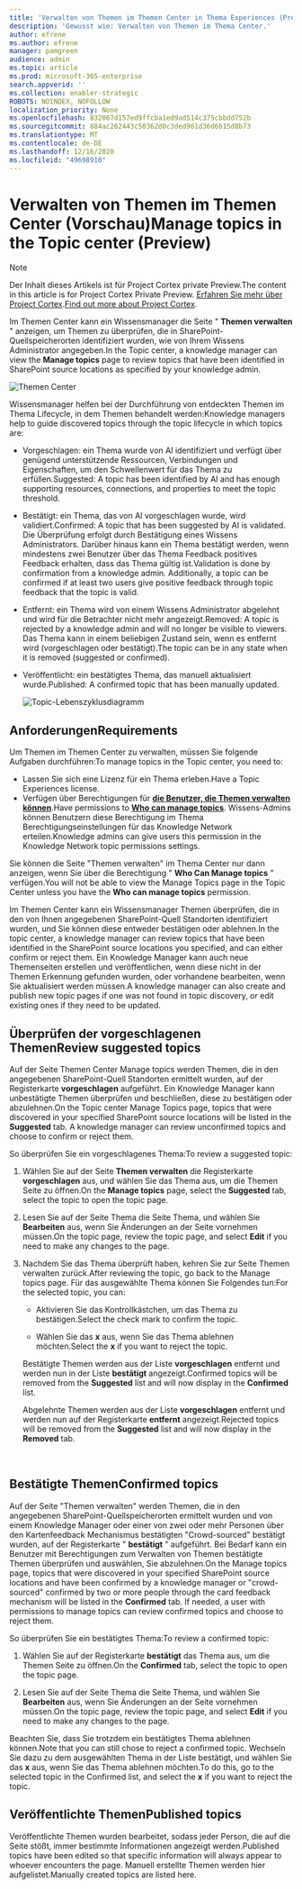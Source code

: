```yaml
---
title: 'Verwalten von Themen im Themen Center in Thema Experiences (Preview) '
description: 'Gewusst wie: Verwalten von Themen im Thema Center.'
author: efrene
ms.author: efrene
manager: pamgreen
audience: admin
ms.topic: article
ms.prod: microsoft-365-enterprise
search.appverid: ''
ms.collection: enabler-strategic
ROBOTS: NOINDEX, NOFOLLOW
localization_priority: None
ms.openlocfilehash: 832067d157ed9ffcba1ed9ad514c375cbbdd752b
ms.sourcegitcommit: 884ac262443c50362d0c3ded961d36d6b15d8b73
ms.translationtype: MT
ms.contentlocale: de-DE
ms.lasthandoff: 12/16/2020
ms.locfileid: "49698910"
---
```

# <a name="manage-topics-in-the-topic-center-preview"></a><span data-ttu-id="201ce-103">Verwalten von Themen im Themen Center (Vorschau)</span><span class="sxs-lookup"><span data-stu-id="201ce-103">Manage topics in the Topic center (Preview)</span></span>

> [!Note] 
> <span data-ttu-id="201ce-104">Der Inhalt dieses Artikels ist für Project Cortex private Preview.</span><span class="sxs-lookup"><span data-stu-id="201ce-104">The content in this article is for Project Cortex Private Preview.</span></span> <span data-ttu-id="201ce-105">[Erfahren Sie mehr über Project Cortex](https://aka.ms/projectcortex).</span><span class="sxs-lookup"><span data-stu-id="201ce-105">[Find out more about Project Cortex](https://aka.ms/projectcortex).</span></span>

<span data-ttu-id="201ce-106">Im Themen Center kann ein Wissensmanager die Seite " **Themen verwalten** " anzeigen, um Themen zu überprüfen, die in SharePoint-Quellspeicherorten identifiziert wurden, wie von Ihrem Wissens Administrator angegeben.</span><span class="sxs-lookup"><span data-stu-id="201ce-106">In the Topic center, a knowledge manager can view the **Manage topics** page to review topics that have been identified in SharePoint source locations as specified by your knowledge admin.</span></span>  

   ![Themen Center](../media/knowledge-management/topic-center.png) </br> 



<span data-ttu-id="201ce-108">Wissensmanager helfen bei der Durchführung von entdeckten Themen im Thema Lifecycle, in dem Themen behandelt werden:</span><span class="sxs-lookup"><span data-stu-id="201ce-108">Knowledge managers help to guide discovered topics through the topic lifecycle in which topics are:</span></span>

- <span data-ttu-id="201ce-109">Vorgeschlagen: ein Thema wurde von AI identifiziert und verfügt über genügend unterstützende Ressourcen, Verbindungen und Eigenschaften, um den Schwellenwert für das Thema zu erfüllen.</span><span class="sxs-lookup"><span data-stu-id="201ce-109">Suggested: A topic has been identified by AI and has enough supporting resources, connections, and properties to meet the topic threshold.</span></span>
- <span data-ttu-id="201ce-110">Bestätigt: ein Thema, das von AI vorgeschlagen wurde, wird validiert.</span><span class="sxs-lookup"><span data-stu-id="201ce-110">Confirmed: A topic that has been suggested by AI is validated.</span></span> <span data-ttu-id="201ce-111">Die Überprüfung erfolgt durch Bestätigung eines Wissens Administrators. Darüber hinaus kann ein Thema bestätigt werden, wenn mindestens zwei Benutzer über das Thema Feedback positives Feedback erhalten, dass das Thema gültig ist.</span><span class="sxs-lookup"><span data-stu-id="201ce-111">Validation is done by confirmation from a knowledge admin. Additionally, a topic can be confirmed if at least two users give positive feedback through topic feedback that the topic is valid.</span></span>
- <span data-ttu-id="201ce-112">Entfernt: ein Thema wird von einem Wissens Administrator abgelehnt und wird für die Betrachter nicht mehr angezeigt.</span><span class="sxs-lookup"><span data-stu-id="201ce-112">Removed: A topic is rejected by a knowledge admin and will no longer be visible to viewers.</span></span> <span data-ttu-id="201ce-113">Das Thema kann in einem beliebigen Zustand sein, wenn es entfernt wird (vorgeschlagen oder bestätigt).</span><span class="sxs-lookup"><span data-stu-id="201ce-113">The topic can be in any state when it is removed (suggested or confirmed).</span></span> 
- <span data-ttu-id="201ce-114">Veröffentlicht: ein bestätigtes Thema, das manuell aktualisiert wurde.</span><span class="sxs-lookup"><span data-stu-id="201ce-114">Published: A confirmed topic that has been manually updated.</span></span>

   ![Topic-Lebenszyklusdiagramm](../media/knowledge-management/topic-lifecycle.png) </br> 

## <a name="requirements"></a><span data-ttu-id="201ce-116">Anforderungen</span><span class="sxs-lookup"><span data-stu-id="201ce-116">Requirements</span></span>

<span data-ttu-id="201ce-117">Um Themen im Themen Center zu verwalten, müssen Sie folgende Aufgaben durchführen:</span><span class="sxs-lookup"><span data-stu-id="201ce-117">To manage topics in the Topic center, you need to:</span></span>
- <span data-ttu-id="201ce-118">Lassen Sie sich eine Lizenz für ein Thema erleben.</span><span class="sxs-lookup"><span data-stu-id="201ce-118">Have a Topic Experiences license.</span></span>
- <span data-ttu-id="201ce-119">Verfügen über Berechtigungen für [**die Benutzer, die Themen verwalten können**](https://docs.microsoft.com/microsoft-365/knowledge/topic-experiences-user-permissions).</span><span class="sxs-lookup"><span data-stu-id="201ce-119">Have permissions to [**Who can manage topics**](https://docs.microsoft.com/microsoft-365/knowledge/topic-experiences-user-permissions).</span></span> <span data-ttu-id="201ce-120">Wissens-Admins können Benutzern diese Berechtigung im Thema Berechtigungseinstellungen für das Knowledge Network erteilen.</span><span class="sxs-lookup"><span data-stu-id="201ce-120">Knowledge admins can give users this permission in the Knowledge Network topic permissions settings.</span></span> 

<span data-ttu-id="201ce-121">Sie können die Seite "Themen verwalten" im Thema Center nur dann anzeigen, wenn Sie über die Berechtigung " **Who Can Manage topics** " verfügen.</span><span class="sxs-lookup"><span data-stu-id="201ce-121">You will not be able to view the Manage Topics page in the Topic Center unless you have the **Who can manage topics** permission.</span></span>

<span data-ttu-id="201ce-122">Im Themen Center kann ein Wissensmanager Themen überprüfen, die in den von Ihnen angegebenen SharePoint-Quell Standorten identifiziert wurden, und Sie können diese entweder bestätigen oder ablehnen.</span><span class="sxs-lookup"><span data-stu-id="201ce-122">In the topic center, a knowledge manager can review topics that have been identified in the SharePoint source locations you specified, and can either confirm or reject them.</span></span> <span data-ttu-id="201ce-123">Ein Knowledge Manager kann auch neue Themenseiten erstellen und veröffentlichen, wenn diese nicht in der Themen Erkennung gefunden wurden, oder vorhandene bearbeiten, wenn Sie aktualisiert werden müssen.</span><span class="sxs-lookup"><span data-stu-id="201ce-123">A knowledge manager can also create and publish new topic pages if one was not found in topic discovery, or edit existing ones if they need to be updated.</span></span>


## <a name="review-suggested-topics"></a><span data-ttu-id="201ce-124">Überprüfen der vorgeschlagenen Themen</span><span class="sxs-lookup"><span data-stu-id="201ce-124">Review suggested topics</span></span>

<span data-ttu-id="201ce-125">Auf der Seite Themen Center Manage topics werden Themen, die in den angegebenen SharePoint-Quell Standorten ermittelt wurden, auf der Registerkarte **vorgeschlagen** aufgeführt. Ein Knowledge Manager kann unbestätigte Themen überprüfen und beschließen, diese zu bestätigen oder abzulehnen.</span><span class="sxs-lookup"><span data-stu-id="201ce-125">On the Topic center Manage Topics page, topics that were discovered in your specified SharePoint source locations will be listed in the **Suggested** tab. A knowledge manager can review unconfirmed topics and choose to confirm or reject them.</span></span>

<span data-ttu-id="201ce-126">So überprüfen Sie ein vorgeschlagenes Thema:</span><span class="sxs-lookup"><span data-stu-id="201ce-126">To review a suggested topic:</span></span>

1. <span data-ttu-id="201ce-127">Wählen Sie auf der Seite **Themen verwalten** die Registerkarte **vorgeschlagen** aus, und wählen Sie das Thema aus, um die Themen Seite zu öffnen.</span><span class="sxs-lookup"><span data-stu-id="201ce-127">On the **Manage topics** page, select the **Suggested** tab, select the topic to open the topic page.</span></span></br>

2. <span data-ttu-id="201ce-128">Lesen Sie auf der Seite Thema die Seite Thema, und wählen Sie **Bearbeiten** aus, wenn Sie Änderungen an der Seite vornehmen müssen.</span><span class="sxs-lookup"><span data-stu-id="201ce-128">On the topic page, review the topic page, and select **Edit** if you need to make any changes to the page.</span></span>

3. <span data-ttu-id="201ce-129">Nachdem Sie das Thema überprüft haben, kehren Sie zur Seite Themen verwalten zurück.</span><span class="sxs-lookup"><span data-stu-id="201ce-129">After reviewing the topic, go back to the Manage topics page.</span></span> <span data-ttu-id="201ce-130">Für das ausgewählte Thema können Sie Folgendes tun:</span><span class="sxs-lookup"><span data-stu-id="201ce-130">For the selected topic, you can:</span></span>

   - <span data-ttu-id="201ce-131">Aktivieren Sie das Kontrollkästchen, um das Thema zu bestätigen.</span><span class="sxs-lookup"><span data-stu-id="201ce-131">Select the check mark to confirm the topic.</span></span>
    
   - <span data-ttu-id="201ce-132">Wählen Sie das **x** aus, wenn Sie das Thema ablehnen möchten.</span><span class="sxs-lookup"><span data-stu-id="201ce-132">Select the **x** if you want to reject the topic.</span></span>

    <span data-ttu-id="201ce-133">Bestätigte Themen werden aus der Liste **vorgeschlagen** entfernt und werden nun in der Liste **bestätigt** angezeigt.</span><span class="sxs-lookup"><span data-stu-id="201ce-133">Confirmed topics will be removed from the **Suggested** list and will now display in the **Confirmed** list.</span></span>

    <span data-ttu-id="201ce-134">Abgelehnte Themen werden aus der Liste **vorgeschlagen** entfernt und werden nun auf der Registerkarte **entfernt** angezeigt.</span><span class="sxs-lookup"><span data-stu-id="201ce-134">Rejected topics will be removed from the **Suggested** list and will now display in the **Removed** tab.</span></span>

   </br> 

## <a name="confirmed-topics"></a><span data-ttu-id="201ce-135">Bestätigte Themen</span><span class="sxs-lookup"><span data-stu-id="201ce-135">Confirmed topics</span></span>

<span data-ttu-id="201ce-136">Auf der Seite "Themen verwalten" werden Themen, die in den angegebenen SharePoint-Quellspeicherorten ermittelt wurden und von einem Knowledge Manager oder einer von zwei oder mehr Personen über den Kartenfeedback Mechanismus bestätigten "Crowd-sourced" bestätigt wurden, auf der Registerkarte " **bestätigt** " aufgeführt. Bei Bedarf kann ein Benutzer mit Berechtigungen zum Verwalten von Themen bestätigte Themen überprüfen und auswählen, Sie abzulehnen.</span><span class="sxs-lookup"><span data-stu-id="201ce-136">On the Manage topics page, topics that were discovered in your specified SharePoint source locations and have been confirmed by a knowledge manager or "crowd-sourced" confirmed by two or more people through the card feedback mechanism will be listed in the **Confirmed** tab. If needed, a user with permissions to manage topics can review confirmed topics and choose to reject them.</span></span>

<span data-ttu-id="201ce-137">So überprüfen Sie ein bestätigtes Thema:</span><span class="sxs-lookup"><span data-stu-id="201ce-137">To review a confirmed topic:</span></span>

1. <span data-ttu-id="201ce-138">Wählen Sie auf der Registerkarte **bestätigt** das Thema aus, um die Themen Seite zu öffnen.</span><span class="sxs-lookup"><span data-stu-id="201ce-138">On the **Confirmed** tab, select the topic to open the topic page.</span></span></br>

2. <span data-ttu-id="201ce-139">Lesen Sie auf der Seite Thema die Seite Thema, und wählen Sie **Bearbeiten** aus, wenn Sie Änderungen an der Seite vornehmen müssen.</span><span class="sxs-lookup"><span data-stu-id="201ce-139">On the topic page, review the topic page, and select **Edit** if you need to make any changes to the page.</span></span>

<span data-ttu-id="201ce-140">Beachten Sie, dass Sie trotzdem ein bestätigtes Thema ablehnen können.</span><span class="sxs-lookup"><span data-stu-id="201ce-140">Note that you can still chose to reject a confirmed topic.</span></span>  <span data-ttu-id="201ce-141">Wechseln Sie dazu zu dem ausgewählten Thema in der Liste bestätigt, und wählen Sie das **x** aus, wenn Sie das Thema ablehnen möchten.</span><span class="sxs-lookup"><span data-stu-id="201ce-141">To do this, go to the selected topic in the Confirmed list, and select the **x** if you want to reject the topic.</span></span>

## <a name="published-topics"></a><span data-ttu-id="201ce-142">Veröffentlichte Themen</span><span class="sxs-lookup"><span data-stu-id="201ce-142">Published topics</span></span>
<span data-ttu-id="201ce-143">Veröffentlichte Themen wurden bearbeitet, sodass jeder Person, die auf die Seite stößt, immer bestimmte Informationen angezeigt werden.</span><span class="sxs-lookup"><span data-stu-id="201ce-143">Published topics have been edited so that specific information will always appear to whoever encounters the page.</span></span> <span data-ttu-id="201ce-144">Manuell erstellte Themen werden hier aufgelistet.</span><span class="sxs-lookup"><span data-stu-id="201ce-144">Manually created topics are listed here.</span></span>




